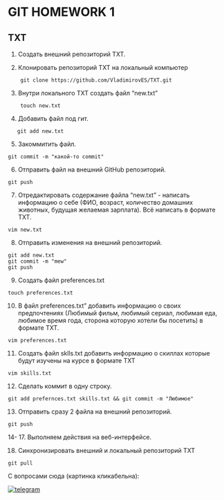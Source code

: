 # GIT HOMEWORK 1
## TXT

1. Создать внешний репозиторий TXT.

2. Клонировать репозиторий TXT на локальный компьютер
```
    git clone https://github.com/VladimirovES/TXT.git
```
3. Внутри локального TXT создать файл “new.txt”

```
    touch new.txt
```
 4. Добавить файл под гит.
 ```
    git add new.txt
```
5. Закоммитить файл.
```
git commit -m "какой-то commit"
```
6. Отправить файл на внешний GitHub репозиторий.
```
git push
```
7. Отредактировать содержание файла “new.txt” - написать информацию о себе (ФИО, возраст, количество домашних животных, будущая желаемая зарплата). Всё написать в формате TXT.
```
vim new.txt
```
8. Отправить изменения на внешний репозиторий.
```
git add new.txt
git commit -m "mew"
git push
```
9. Создать файл preferences.txt
```
touch preferences.txt
```
10. В файл preferences.txt” добавить информацию о своих предпочтениях (Любимый фильм, любимый сериал, любимая еда, любимое время года, сторона которую хотели бы посетить) в формате TXT.
```
vim preferences.txt
```
11. Создать файл sklls.txt добавить информацию о скиллах которые будут изучены на курсе в формате TXT
```
vim skills.txt
```
12. Сделать коммит в одну строку.
```
git add prefernces.txt skills.txt && git commit -m "Любимое"
```
13. Отправить сразу 2 файла на внешний репозиторий.
```
git push
```
  14- 17. Выполняем действия на веб-интерфейсе.

18. Синхронизировать внешний и локальный репозиторий TXT
```
git pull
```
С вопросами сюда (картинка кликабельна):

[![telegram](https://ibb.co/3FfQ0f2)](https://t.me/vladimirov_ES)
